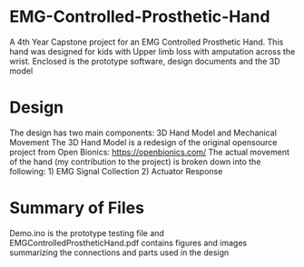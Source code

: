 # EMG-Controlled-Prosthetic-Hand
A 4th Year Capstone project for an EMG Controlled Prosthetic Hand. This hand was designed for kids with Upper limb loss with amputation across the wrist. Enclosed is the prototype software, design documents and the 3D model

# Design
The design has two main components: 3D Hand Model and Mechanical Movement
The 3D Hand Model is a redesign of the original opensource project from Open Bionics: https://openbionics.com/
The actual movement of the hand (my contribution to the project) is broken down into the following:
    1) EMG Signal Collection
    2) Actuator Response
    
# Summary of Files
Demo.ino is the prototype testing file and EMGControlledProstheticHand.pdf contains figures and images summarizing the connections and parts used in the design

